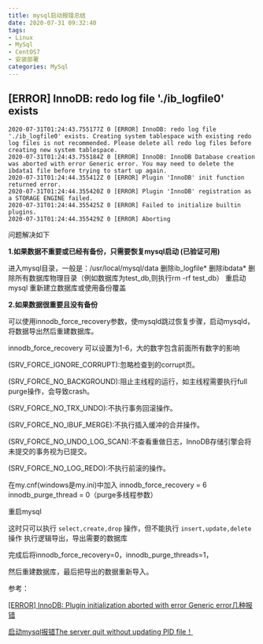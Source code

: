 ```yaml
---
title: mysql启动报错总结
date: 2020-07-31 09:32:40
tags:
- Linux
- MySql
- CentOS7
- 安装部署
categories: MySql
---
```


## [ERROR] InnoDB: redo log file './ib_logfile0' exists

```log
2020-07-31T01:24:43.755177Z 0 [ERROR] InnoDB: redo log file './ib_logfile0' exists. Creating system tablespace with existing redo log files is not recommended. Please delete all redo log files before creating new system tablespace.
2020-07-31T01:24:43.755184Z 0 [ERROR] InnoDB: InnoDB Database creation was aborted with error Generic error. You may need to delete the ibdata1 file before trying to start up again.
2020-07-31T01:24:44.355412Z 0 [ERROR] Plugin 'InnoDB' init function returned error.
2020-07-31T01:24:44.355420Z 0 [ERROR] Plugin 'InnoDB' registration as a STORAGE ENGINE failed.
2020-07-31T01:24:44.355425Z 0 [ERROR] Failed to initialize builtin plugins.
2020-07-31T01:24:44.355429Z 0 [ERROR] Aborting
```

问题解决如下

**1.如果数据不重要或已经有备份，只需要恢复mysql启动 (已验证可用)**

进入mysql目录，一般是：/usr/local/mysql/data
删除ib_logfile*
删除ibdata*
删除所有数据库物理目录（例如数据库为test_db,则执行rm -rf test_db）
重启动mysql
重新建立数据库或使用备份覆盖

**2.如果数据很重要且没有备份**

可以使用innodb_force_recovery参数，使mysqld跳过恢复步骤，启动mysqld，将数据导出然后重建数据库。

innodb_force_recovery 可以设置为1-6，大的数字包含前面所有数字的影响

(SRV_FORCE_IGNORE_CORRUPT):忽略检查到的corrupt页。

(SRV_FORCE_NO_BACKGROUND):阻止主线程的运行，如主线程需要执行full purge操作，会导致crash。

(SRV_FORCE_NO_TRX_UNDO):不执行事务回滚操作。

(SRV_FORCE_NO_IBUF_MERGE):不执行插入缓冲的合并操作。

(SRV_FORCE_NO_UNDO_LOG_SCAN):不查看重做日志，InnoDB存储引擎会将未提交的事务视为已提交。

(SRV_FORCE_NO_LOG_REDO):不执行前滚的操作。

在my.cnf(windows是my.ini)中加入 
innodb_force_recovery = 6 
innodb_purge_thread = 0（purge多线程参数）

重启mysql

这时只可以执行 `select,create,drop` 操作，但不能执行 `insert,update,delete` 操作 
执行逻辑导出，导出需要的数据库

完成后将innodb_force_recovery=0，innodb_purge_threads=1，

然后重建数据库，最后把导出的数据重新导入。

参考：

[[ERROR] InnoDB: Plugin initialization aborted with error Generic error几种报错](https://blog.csdn.net/yunhua12/article/details/81393572)

[启动mysql报错The server quit without updating PID file！](https://cloud.tencent.com/developer/article/1409737)